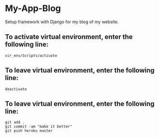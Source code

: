 # My-App-Blog
Setup framework with Django for my blog of my website.

## To activate virtual environment, enter the following line:
```
vir_env/Scripts/activate
```

## To leave virtual environment, enter the following line:
```
deactivate
```

## To leave virtual environment, enter the following line:
```
git add .
git commit -am "make it better"
git push heroku master
```